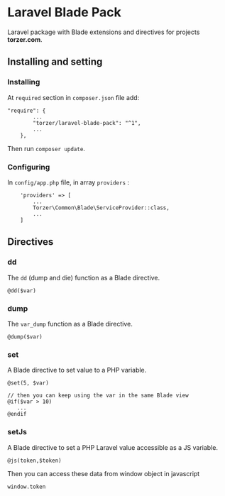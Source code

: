 # Laravel Blade Pack

Laravel package with Blade extensions and directives for projects **torzer.com**.

## Installing and setting

### Installing

At `required` section in `composer.json` file add:

```
"require": {
        ...
        "torzer/laravel-blade-pack": "^1",
        ...
    },
```

Then run `composer update`.

### Configuring

In `config/app.php` file, in array `providers` :

```
    'providers' => [
        ...
        Torzer\Common\Blade\ServiceProvider::class,
        ...
    ]
```

## Directives

### dd

The `dd` (dump and die) function as a Blade directive.

```
@dd($var)
```

### dump

The `var_dump` function as a Blade directive.

```
@dump($var)
```

### set

A Blade directive to set value to a PHP variable.

```
@set(5, $var)

// then you can keep using the var in the same Blade view
@if($var > 10)
   ...
@endif

```

### setJs

A Blade directive to set a PHP Laravel value accessible as a JS variable.

```
@js(token,$token)
```

Then you can access these data from window object in javascript

```
window.token

```
